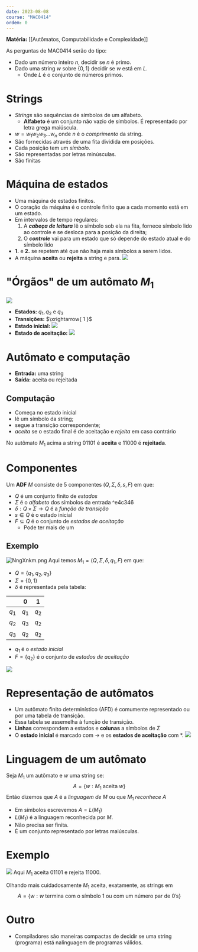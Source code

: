 ```yaml
---
date: 2023-08-08
course: "MAC0414"
ordem: 0
---
```

**Matéria:** [[Autômatos, Computabilidade e Complexidade]]

As perguntas de MAC0414 serão do tipo:
- Dado um número inteiro $n$, decidir se $n$ é primo.
- Dado uma string $w$ sobre $\{ 0,1 \}$ decidir se $w$ está em $L$.
	- Onde $L$ é o conjunto de números primos.
# Strings
- _Strings_ são sequências de símbolos de um alfabeto.
	- **Alfabeto** é um conjunto não vazio de símbolos. É representado por letra grega maiúscula.
- $w=w_{1}w_{2}w_{3}\dots w_{n}$ onde $n$ é o _comprimento_ da string.
- São fornecidas através de uma fita dividida em posições.
- Cada posição tem um _símbolo_.
- São representadas por letras minúsculas.
- São finitas

# Máquina de estados
- Uma máquina de estados finitos.
- O coração da máquina é o controle finito que a cada momento está em um estado.
- Em intervalos de tempo regulares:
	1. A _**cabeça de leitura**_ lê o símbolo sob ela na fita, fornece símbolo lido ao controle e se desloca para a posição da direita;
	2. O _**controle**_ vai para um estado que só depende do estado atual e do símbolo lido
- **1.** e **2.** se repetem até que não haja mais símbolos a serem lidos.
- A máquina **aceita** ou **rejeita** a string e para.
![](https://i.imgur.com/rtUpC2F.png)


# "Órgãos" de um autômato $M_{1}$
![](https://i.imgur.com/NngXnkm.png)

- **Estados:** $q_{1}, q_{2}$ e $q_{3}$
- **Transições:** $\xrightarrow{ 1 }$
- **Estado inicial:** ![](https://i.imgur.com/fYO5ZhI.png)
- **Estado de aceitação:** ![](https://i.imgur.com/ZW3v9AO.png)
# Autômato e computação
- **Entrada:** uma string
- **Saída:** aceita ou rejeitada
## Computação
- Começa no estado inicial
- lê um símbolo da string;
- segue a transição correspondente;
- _aceita_ se o estado final é de aceitação e _rejeita_ em caso contrário

No autômato $M_{1}$ acima a string $01101$ é **aceita** e $11000$ é **rejeitada**.

# Componentes
Um **ADF** $M$ consiste de 5 componentes $(Q, \Sigma, \delta, s, F)$ em que:
- $Q$ é um conjunto finito de _estados_
- $\Sigma$ é o _alfabeto_ dos símbolos da entrada ^e4c346
- $\delta:Q\times \Sigma \to Q$ é a _função de transição_
- $s \in Q$ é o estado inicial
- $F\subseteq Q$ é o conjunto de _estados de aceitação_
	- Pode ter mais de um
## Exemplo
![NngXnkm.png](https://i.imgur.com/NngXnkm.png)
Aqui temos $M_{1}=(Q,\Sigma,\delta,q_{1},F)$ em que:
- $Q=\{ q_{1},q_{2},q_{3} \}$
- $\Sigma=\{ 0,1 \}$
- $\delta$ é representada pela tabela:

|       | 0       | 1       |
| ------- | ------- | ------- |
| $q_{1}$ | $q_{1}$ | $q_{2}$ |
| $q_{2}$ | $q_{3}$ | $q_{2}$ |
| $q_{3}$ | $q_{2}$ | $q_{2}$        |

- $q_{1}$ é o _estado inicial_
- $F=\{ q_{2} \}$ é o conjunto de _estados de aceitação_

![](https://i.imgur.com/NngXnkm.png)
# Representação de autômatos
- Um autômato finito determinístico (AFD) é comumente representado ou por uma tabela de transição.
- Essa tabela se assemelha à função de transição.
- **Linhas** correspondem a estados e **colunas** a símbolos de $\Sigma$
- O **estado inicial** é marcado com $\to$ e os **estados de aceitação** com $*$.
![](https://i.imgur.com/rgQGngk.png)
# Linguagem de um autômato
Seja $M_{1}$ um autômato e $w$ uma string se: 
$$
A=\{ w:M_{1}\text{ aceita }w \}
$$
Então dizemos que $A$ é a _linguagem de_ $M$ ou que $M_{1}$ _reconhece_ $A$
- Em símbolos escrevemos $A=L(M_{1})$
- $L(M_{1})$ é a linguagem reconhecida por $M$.
- Não precisa ser finita.
- É um conjunto representado por letras maiúsculas.
# Exemplo
![](https://i.imgur.com/NngXnkm.png)
Aqui $M_{1}$ aceita $01101$ e rejeita $11000$.

Olhando mais cuidadosamente $M_{1}$ aceita, exatamente, as strings em
$$
A=\{ w:w\text{ termina com o símbolo 1 ou com um número par de 0's} \}
$$

# Outro
- Compiladores são maneiras compactas de decidir se uma string (programa) está nalinguagem de programas válidos.
